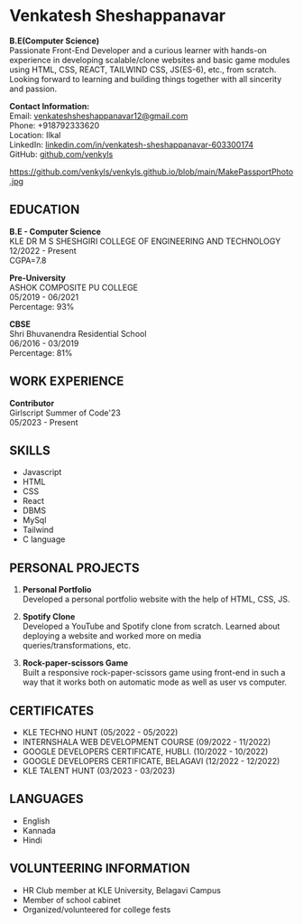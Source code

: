 # Venkatesh Sheshappanavar

**B.E(Computer Science)**  
Passionate Front-End Developer and a curious learner with hands-on experience in developing scalable/clone websites and basic game modules using HTML, CSS, REACT, TAILWIND CSS, JS(ES-6), etc., from scratch. Looking forward to learning and building things together with all sincerity and passion.

**Contact Information:**  
Email: venkateshsheshappanavar12@gmail.com  
Phone: +918792333620  
Location: Ilkal  
LinkedIn: [linkedin.com/in/venkatesh-sheshappanavar-603300174](https://www.linkedin.com/in/venkatesh-sheshappanavar-603300174)  
GitHub: [github.com/venkyls](https://github.com/venkyls)

https://github.com/venkyls/venkyls.github.io/blob/main/MakePassportPhoto.jpg

## EDUCATION

**B.E - Computer Science**  
KLE DR M S SHESHGIRI COLLEGE OF ENGINEERING AND TECHNOLOGY  
12/2022 - Present  
CGPA=7.8

**Pre-University**  
ASHOK COMPOSITE PU COLLEGE  
05/2019 - 06/2021  
Percentage: 93%

**CBSE**  
Shri Bhuvanendra Residential School  
06/2016 - 03/2019  
Percentage: 81%

## WORK EXPERIENCE

**Contributor**  
Girlscript Summer of Code'23  
05/2023 - Present

## SKILLS

- Javascript
- HTML
- CSS
- React
- DBMS
- MySql
- Tailwind
- C language

## PERSONAL PROJECTS

1. **Personal Portfolio**  
Developed a personal portfolio website with the help of HTML, CSS, JS.

2. **Spotify Clone**  
Developed a YouTube and Spotify clone from scratch. Learned about deploying a website and worked more on media queries/transformations, etc.

3. **Rock-paper-scissors Game**  
Built a responsive rock-paper-scissors game using front-end in such a way that it works both on automatic mode as well as user vs computer.

## CERTIFICATES

- KLE TECHNO HUNT (05/2022 - 05/2022)
- INTERNSHALA WEB DEVELOPMENT COURSE (09/2022 - 11/2022)
- GOOGLE DEVELOPERS CERTIFICATE, HUBLI. (10/2022 - 10/2022)
- GOOGLE DEVELOPERS CERTIFICATE, BELAGAVI (12/2022 - 12/2022)
- KLE TALENT HUNT (03/2023 - 03/2023)

## LANGUAGES

- English
- Kannada
- Hindi

## VOLUNTEERING INFORMATION

- HR Club member at KLE University, Belagavi Campus
- Member of school cabinet
- Organized/volunteered for college fests
